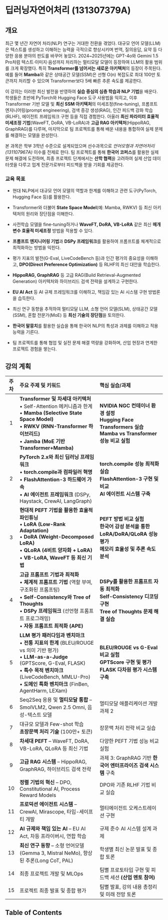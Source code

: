 # 딥러닝자연어처리 (131307379A)

## 개요

최근 몇 년간 자연어 처리(NLP) 연구는 거대한 전환을 겪었다. 대규모 언어 모델(LLM)은 텍스트를 생성하고 이해하는 능력을 극적으로 향상시키며 번역, 질의응답, 요약 등 다양한 응용 분야의 판도를 바꾸어 놓았다. 2024~2025년에는 GPT-4o와 Gemini 1.5 Pro처럼 텍스트·이미지·음성까지 처리하는 멀티모달 모델이 등장하여 LLM의 활용 범위를 크게 확장했다. 특히 **Transformer를 넘어서는 새로운 아키텍처**의 등장이 주목된다. 예를 들어 **Mamba**와 같은 상태공간 모델(SSM)은 선형 O(n) 복잡도로 최대 100만 토큰까지 처리할 수 있으며 Transformer보다 5배 빠른 추론 속도를 제공한다.

이 강의는 이러한 최신 발전을 반영하여 **실습 중심의 심층 학습과 NLP 기법**을 배운다. 학생들은 초반에 PyTorch와 Hugging Face 도구 사용법을 익히고, 이후 Transformer 기반 모델 및 **최신 SSM 아키텍처**의 미세조정(fine-tuning), 프롬프트 엔지니어링(prompt engineering), 검색 증강 생성(RAG), 인간 피드백 강화 학습(RLHF), 에이전트 프레임워크 구현 등을 직접 경험한다. 아울러 **최신 파라미터 효율적 미세조정 기법**(WaveFT, DoRA, VB-LoRA)과 **고급 RAG 아키텍처**(HippoRAG, GraphRAG)를 다루며, 마지막으로 팀 프로젝트를 통해 배운 내용을 통합하여 실제 문제를 해결하는 모델을 완성한다.

본 과목은 학부 3학년 수준으로 설계되었으며 선수과목으로 _언어모형과 자연어처리 (131107967A)_ 이수를 전제로 한다. 팀 프로젝트를 통해 **한국어 코퍼스**를 활용한 실제 문제 해결에 도전하며, 최종 프로젝트 단계에서는 **산학 협력**을 고려하여 실제 산업 데이터셋을 다루고 업계 전문가로부터 피드백을 받을 기회를 제공한다.

### 교육 목표

- 현대 NLP에서 대규모 언어 모델의 역할과 한계를 이해하고 관련 도구(PyTorch, Hugging Face 등)를 활용한다.

- Transformer와 더불어 **State Space Model**(예: Mamba, RWKV) 등 최신 아키텍처의 원리와 장단점을 이해한다.

- 사전학습 모델을 fine-tuning하거나 **WaveFT, DoRA, VB-LoRA** 같은 최신 **매개변수 효율적 미세조정** 방법을 적용할 수 있다.

- **프롬프트 엔지니어링 기법**과 **DSPy 프레임워크**를 활용하여 프롬프트를 체계적으로 최적화하는 방법을 익힌다.

- 평가 지표의 발전(G-Eval, LiveCodeBench 등)과 인간 평가의 중요성을 이해하고, **DPO(Direct Preference Optimization)** 등 RLHF의 최신 대안을 학습한다.

- **HippoRAG, GraphRAG** 등 고급 RAG(Build Retrieval-Augmented Generation) 아키텍처와 하이브리드 검색 전략을 설계하고 구현한다.

- **EU AI Act** 등 AI 규제 프레임워크를 이해하고, 책임감 있는 AI 시스템 구현 방법론을 습득한다.

- 최신 연구 동향을 추적하여 멀티모달 LLM, 소형 언어 모델(SLM), 상태공간 모델(SSM), 혼합 전문가(MoE) 등 **최신 기술의 장단점**을 토의한다.

- **한국어 말뭉치**를 활용한 실습을 통해 한국어 NLP의 특성과 과제를 이해하고 적용 능력을 기른다.

- 팀 프로젝트를 통해 협업 및 실전 문제 해결 역량을 강화하며, 산업 현장과 연계한 프로젝트 경험을 쌓는다.

## 강의 계획

| 주차 | 주요 주제 및 키워드                                                                                                                 | 핵심 실습/과제                                                                           |
| :--: | :---------------------------------------------------------------------------------------------------------------------------------- | :--------------------------------------------------------------------------------------- |
|  1   | **Transformer 및 차세대 아키텍처**<br/>• Self-Attention 메커니즘과 한계<br/>• **Mamba (Selective State Space Model)**<br/>• **RWKV (RNN-Transformer 하이브리드)**<br/>• **Jamba (MoE 기반 Transformer+Mamba)** | **NVIDIA NGC 컨테이너 환경 설정**<br/>**Hugging Face Transformers 실습**<br/>**Mamba vs Transformer 성능 비교 실험** |
|  2   | **PyTorch 2.x와 최신 딥러닝 프레임워크**<br/>• **torch.compile과 컴파일러 혁명**<br/>• **FlashAttention-3 하드웨어 가속**<br/>• **AI 에이전트 프레임워크** (DSPy, Haystack, CrewAI, LangGraph) | **torch.compile 성능 최적화 실습**<br/>**FlashAttention-3 구현 및 비교**<br/>**AI 에이전트 시스템 구축** |
|  3   | **현대적 PEFT 기법을 활용한 효율적 파인튜닝**<br/>• **LoRA (Low-Rank Adaptation)**<br/>• **DoRA (Weight-Decomposed LoRA)**<br/>• **QLoRA (4비트 양자화 + LoRA)**<br/>• **VB-LoRA, WaveFT 등 최신 기법** | **PEFT 방법 비교 실험**<br/>**한국어 감성 분석을 통한 LoRA/DoRA/QLoRA 성능 평가**<br/>**메모리 효율성 및 추론 속도 분석** |
|  4   | **고급 프롬프트 기법과 최적화**<br/>• **체계적 프롬프트 기법** (역할 부여, 구조화된 프롬프팅)<br/>• **Self-Consistency와 Tree of Thoughts**<br/>• **DSPy 프레임워크** (선언형 프롬프트 프로그래밍)<br/>• **자동 프롬프트 최적화 (APE)** | **DSPy를 활용한 프롬프트 자동 최적화**<br/>**Self-Consistency 디코딩 구현**<br/>**Tree of Thoughts 문제 해결 실습** |
|  5   | **LLM 평가 패러다임과 벤치마크**<br/>• **전통 지표의 한계** (BLEU/ROUGE vs 의미 기반 평가)<br/>• **LLM-as-a-Judge** (GPTScore, G-Eval, FLASK)<br/>• **특수 목적 벤치마크** (LiveCodeBench, MMLU-Pro)<br/>• **도메인 특화 벤치마크** (FinBen, AgentHarm, LEXam) | **BLEU/ROUGE vs G-Eval 비교 실험**<br/>**GPTScore 구현 및 평가**<br/>**FLASK 다차원 평가 시스템 구축** |
|  6   | Seq2Seq 응용 및 **멀티모달 통합** – SmolVLM2, Qwen 2.5 Omni, 음성-텍스트 모델                                                       | 멀티모달 애플리케이션 개발 과제 2                                                        |
|  7   | 대규모 모델과 Few-shot 학습<br/>**초장문맥 처리 기술** (100만+ 토큰)                                                                | 장문맥 처리 전략 비교 실습                                                               |
|  8   | **차세대 PEFT** – WaveFT, DoRA, VB-LoRA, QLoRA 등 최신 기법                                                                         | 다양한 PEFT 기법 성능 비교 실험                                                          |
|  9   | **고급 RAG 시스템** – HippoRAG, GraphRAG, 하이브리드 검색 전략                                                                      | 과제 3: GraphRAG 기반 **한국어 엔터프라이즈 검색 시스템** 구축                           |
|  10  | **정렬 기법의 혁신** – DPO, Constitutional AI, Process Reward Models                                                                | DPO와 기존 RLHF 기법 비교 실습                                                           |
|  11  | **프로덕션 에이전트 시스템** – CrewAI, Mirascope, 타입-세이프티 개발                                                                | 멀티에이전트 오케스트레이션 구현                                                         |
|  12  | **AI 규제와 책임 있는 AI** – EU AI Act, 차등 프라이버시, 연합 학습                                                                  | 규제 준수 AI 시스템 설계 과제                                                            |
|  13  | **최신 연구 동향** – 소형 언어모델(Gemma 3, Mistral NeMo), 향상된 추론(Long CoT, PAL)                                               | 학생별 최신 논문 발표 및 종합 토론                                                       |
|  14  | 최종 프로젝트 개발 및 MLOps                                                                                                         | 팀별 프로토타입 구현 및 피드백 세션 **(산업 멘토 참여)**                                 |
|  15  | 프로젝트 최종 발표 및 종합 평가                                                                                                     | 팀별 발표, 강의 내용 총정리 및 미래 전망 토론                                            |

## Table of Contents

```{tableofcontents}

```
